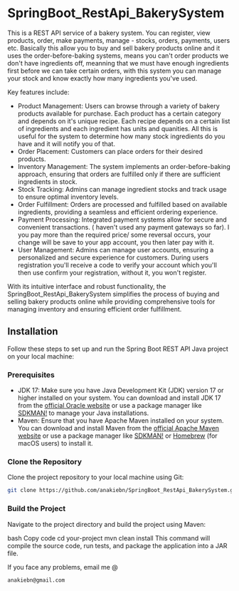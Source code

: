 # SpringBoot_RestApi_BakerySystem

This is a REST API service of a bakery system. You can register, view products, order, make payments, manage - stocks, orders, payments, users etc.
Basically this allow you to buy and sell bakery products online and it uses the order-before-baking systems, means you can't order products we don't have ingredients off,
meanning that we must have enough ingredients first before we can take certain orders, with this system you can manage your stock and know exactly how many ingredients you've used.

Key features include:

- Product Management: Users can browse through a variety of bakery products available for purchase. Each product has a certain category and depends on it's unique recipe. Each recipe depends on a certain list
  of ingredients and each ingredient has units and quanities. All this is useful for the system to determine how many stock ingredients do you have and it will notify you of that.
- Order Placement: Customers can place orders for their desired products.
- Inventory Management: The system implements an order-before-baking approach, ensuring that orders are fulfilled only if there are sufficient ingredients in stock.
- Stock Tracking: Admins can manage ingredient stocks and track usage to ensure optimal inventory levels.
- Order Fulfillment: Orders are processed and fulfilled based on available ingredients, providing a seamless and efficient ordering experience.
- Payment Processing: Integrated payment systems allow for secure and convenient transactions. ( haven't used any payment gateways so far). I you pay more than the required price/ some reversal occurs, your 
  change will be save to your app account, you then later pay with it. 
- User Management: Admins can manage user accounts, ensuring a personalized and secure experience for customers. During users registration you'll receive a code to verify your account which you'll then use
  confirm your registration, without it, you won't register.
  

With its intuitive interface and robust functionality, the SpringBoot_RestApi_BakerySystem simplifies the process of buying and selling bakery products online while providing comprehensive tools for managing inventory and ensuring efficient order fulfillment.

## Installation

Follow these steps to set up and run the Spring Boot REST API Java project on your local machine:

### Prerequisites

- JDK 17: Make sure you have Java Development Kit (JDK) version 17 or higher installed on your system. You can download and install JDK 17 from the [official Oracle website](https://www.oracle.com/java/technologies/javase-jdk17-downloads.html) or use a package manager like [SDKMAN!](https://sdkman.io/) to manage your Java installations.
- Maven: Ensure that you have Apache Maven installed on your system. You can download and install Maven from the [official Apache Maven website](https://maven.apache.org/download.cgi) or use a package manager like [SDKMAN!](https://sdkman.io/) or [Homebrew](https://brew.sh/) (for macOS users) to install it.

### Clone the Repository

Clone the project repository to your local machine using Git:

```bash
git clone https://github.com/anakiebn/SpringBoot_RestApi_BakerySystem.git
```
### Build the Project
Navigate to the project directory and build the project using Maven:

bash
Copy code
cd your-project
mvn clean install
This command will compile the source code, run tests, and package the application into a JAR file.

If you face any problems, email me @ 
```Email
anakiebn@gmail.com
```


